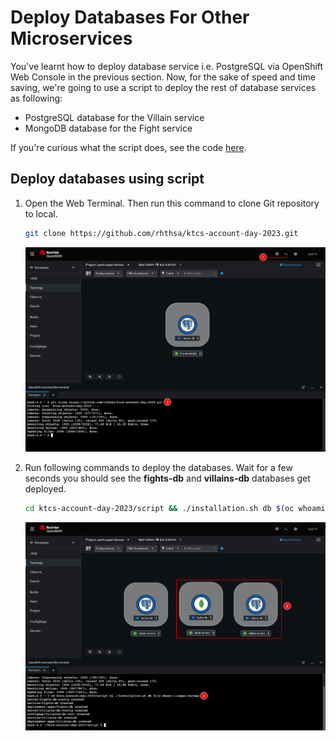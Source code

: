 # Deploy Databases For Other Microservices

You've learnt how to deploy database service i.e. PostgreSQL via OpenShift Web Console in the previous section. Now, for the sake of speed and time saving, we're going to use a script to deploy the rest of database services as following:

- PostgreSQL database for the Villain service
- MongoDB database for the Fight service

If you're curious what the script does, see the code [here](../../script/installation.sh).

## Deploy databases using script

1. Open the Web Terminal. Then run this command to clone Git repository to local.

    ```sh
    git clone https://github.com/rhthsa/ktcs-account-day-2023.git
    ```

   ![Deploy database](image/database-deployment/deploy-db-27.png)

2. Run following commands to deploy the databases. Wait for a few seconds you should see the **fights-db** and **villains-db** databases get deployed.

    ```sh
    cd ktcs-account-day-2023/script && ./installation.sh db $(oc whoami)-super-heroes
    ```

    ![Deploy database](image/database-deployment/deploy-db-28.png)

